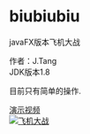 # biubiubiu
javaFX版本飞机大战

作者：J.Tang  
JDK版本1.8

目前只有简单的操作.

[演示视频](http://www.tangjiabin.cn/video/biubiubiu/%E9%A3%9E%E6%9C%BA%E5%A4%A7%E6%88%98%E6%B5%8B%E8%AF%95%E7%89%88.mp4)   
[![飞机大战](http://www.tangjiabin.cn/video/biubiubiu/%E6%B5%8B%E8%AF%95%E7%89%88%E8%A7%86%E9%A2%91%E9%A2%84%E8%A7%88.jpg)](http://www.tangjiabin.cn/video/biubiubiu/%E9%A3%9E%E6%9C%BA%E5%A4%A7%E6%88%98%E6%B5%8B%E8%AF%95%E7%89%88.mp4)
